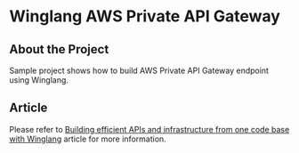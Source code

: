 # Winglang AWS Private API Gateway

## About the Project

Sample project shows how to build AWS Private API Gateway endpoint using Winglang.

## Article

Please refer to [Building efficient APIs and infrastructure from one code base with Winglang](https://medium.com/bear-plus/secure-your-vpc-endpoint-for-api-gateway-with-winglang-235a5f8af072) article for more information.
